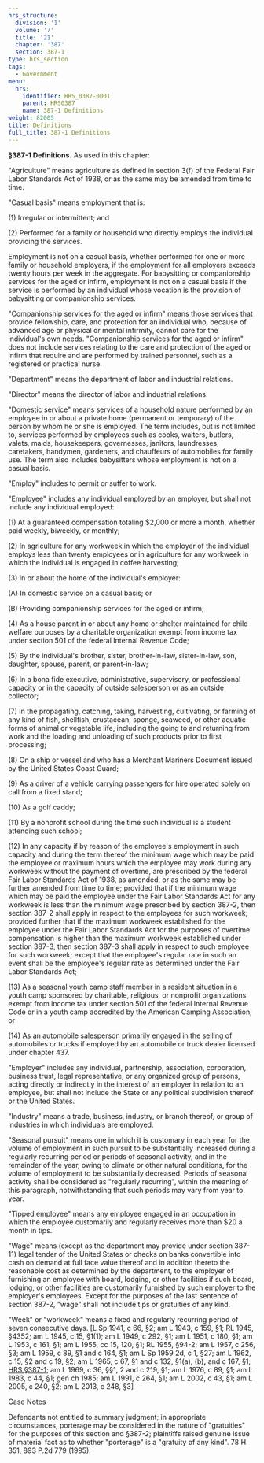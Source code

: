 ```yaml
---
hrs_structure:
  division: '1'
  volume: '7'
  title: '21'
  chapter: '387'
  section: 387-1
type: hrs_section
tags:
  - Government
menu:
  hrs:
    identifier: HRS_0387-0001
    parent: HRS0387
    name: 387-1 Definitions
weight: 82005
title: Definitions
full_title: 387-1 Definitions
---
```

**§387-1 Definitions.** As used in this chapter:

"Agriculture" means agriculture as defined in section 3(f) of the Federal Fair Labor Standards Act of 1938, or as the same may be amended from time to time.

"Casual basis" means employment that is:

(1) Irregular or intermittent; and

(2) Performed for a family or household who directly employs the individual providing the services.

Employment is not on a casual basis, whether performed for one or more family or household employers, if the employment for all employers exceeds twenty hours per week in the aggregate. For babysitting or companionship services for the aged or infirm, employment is not on a casual basis if the service is performed by an individual whose vocation is the provision of babysitting or companionship services.

"Companionship services for the aged or infirm" means those services that provide fellowship, care, and protection for an individual who, because of advanced age or physical or mental infirmity, cannot care for the individual's own needs. "Companionship services for the aged or infirm" does not include services relating to the care and protection of the aged or infirm that require and are performed by trained personnel, such as a registered or practical nurse.

"Department" means the department of labor and industrial relations.

"Director" means the director of labor and industrial relations.

"Domestic service" means services of a household nature performed by an employee in or about a private home (permanent or temporary) of the person by whom he or she is employed. The term includes, but is not limited to, services performed by employees such as cooks, waiters, butlers, valets, maids, housekeepers, governesses, janitors, laundresses, caretakers, handymen, gardeners, and chauffeurs of automobiles for family use. The term also includes babysitters whose employment is not on a casual basis.

"Employ" includes to permit or suffer to work.

"Employee" includes any individual employed by an employer, but shall not include any individual employed:

(1) At a guaranteed compensation totaling $2,000 or more a month, whether paid weekly, biweekly, or monthly;

(2) In agriculture for any workweek in which the employer of the individual employs less than twenty employees or in agriculture for any workweek in which the individual is engaged in coffee harvesting;

(3) In or about the home of the individual's employer:

(A) In domestic service on a casual basis; or

(B) Providing companionship services for the aged or infirm;

(4) As a house parent in or about any home or shelter maintained for child welfare purposes by a charitable organization exempt from income tax under section 501 of the federal Internal Revenue Code;

(5) By the individual's brother, sister, brother-in-law, sister-in-law, son, daughter, spouse, parent, or parent-in-law;

(6) In a bona fide executive, administrative, supervisory, or professional capacity or in the capacity of outside salesperson or as an outside collector;

(7) In the propagating, catching, taking, harvesting, cultivating, or farming of any kind of fish, shellfish, crustacean, sponge, seaweed, or other aquatic forms of animal or vegetable life, including the going to and returning from work and the loading and unloading of such products prior to first processing;

(8) On a ship or vessel and who has a Merchant Mariners Document issued by the United States Coast Guard;

(9) As a driver of a vehicle carrying passengers for hire operated solely on call from a fixed stand;

(10) As a golf caddy;

(11) By a nonprofit school during the time such individual is a student attending such school;

(12) In any capacity if by reason of the employee's employment in such capacity and during the term thereof the minimum wage which may be paid the employee or maximum hours which the employee may work during any workweek without the payment of overtime, are prescribed by the federal Fair Labor Standards Act of 1938, as amended, or as the same may be further amended from time to time; provided that if the minimum wage which may be paid the employee under the Fair Labor Standards Act for any workweek is less than the minimum wage prescribed by section 387-2, then section 387-2 shall apply in respect to the employees for such workweek; provided further that if the maximum workweek established for the employee under the Fair Labor Standards Act for the purposes of overtime compensation is higher than the maximum workweek established under section 387-3, then section 387-3 shall apply in respect to such employee for such workweek; except that the employee's regular rate in such an event shall be the employee's regular rate as determined under the Fair Labor Standards Act;

(13) As a seasonal youth camp staff member in a resident situation in a youth camp sponsored by charitable, religious, or nonprofit organizations exempt from income tax under section 501 of the federal Internal Revenue Code or in a youth camp accredited by the American Camping Association; or

(14) As an automobile salesperson primarily engaged in the selling of automobiles or trucks if employed by an automobile or truck dealer licensed under chapter 437.

"Employer" includes any individual, partnership, association, corporation, business trust, legal representative, or any organized group of persons, acting directly or indirectly in the interest of an employer in relation to an employee, but shall not include the State or any political subdivision thereof or the United States.

"Industry" means a trade, business, industry, or branch thereof, or group of industries in which individuals are employed.

"Seasonal pursuit" means one in which it is customary in each year for the volume of employment in such pursuit to be substantially increased during a regularly recurring period or periods of seasonal activity, and in the remainder of the year, owing to climate or other natural conditions, for the volume of employment to be substantially decreased. Periods of seasonal activity shall be considered as "regularly recurring", within the meaning of this paragraph, notwithstanding that such periods may vary from year to year.

"Tipped employee" means any employee engaged in an occupation in which the employee customarily and regularly receives more than $20 a month in tips.

"Wage" means (except as the department may provide under section 387-11) legal tender of the United States or checks on banks convertible into cash on demand at full face value thereof and in addition thereto the reasonable cost as determined by the department, to the employer of furnishing an employee with board, lodging, or other facilities if such board, lodging, or other facilities are customarily furnished by such employer to the employer's employees. Except for the purposes of the last sentence of section 387-2, "wage" shall not include tips or gratuities of any kind.

"Week" or "workweek" means a fixed and regularly recurring period of seven consecutive days. [L Sp 1941, c 66, §2; am L 1943, c 159, §1; RL 1945, §4352; am L 1945, c 15, §1(1); am L 1949, c 292, §1; am L 1951, c 180, §1; am L 1953, c 161, §1; am L 1955, cc 15, 120, §1; RL 1955, §94-2; am L 1957, c 256, §3; am L 1959, c 89, §1 and c 164, §1; am L Sp 1959 2d, c 1, §27; am L 1962, c 15, §2 and c 19, §2; am L 1965, c 67, §1 and c 132, §1(a), (b)**,** and c 167, §1; [HRS §387-1](/title-21/chapter-387/section-387-1/); am L 1969, c 36, §§1, 2 and c 219, §1; am L 1976, c 89, §1; am L 1983, c 44, §1; gen ch 1985; am L 1991, c 264, §1; am L 2002, c 43, §1; am L 2005, c 240, §2; am L 2013, c 248, §3]

Case Notes

Defendants not entitled to summary judgment; in appropriate circumstances, porterage may be considered in the nature of "gratuities" for the purposes of this section and §387-2; plaintiffs raised genuine issue of material fact as to whether "porterage" is a "gratuity of any kind". 78 H. 351, 893 P.2d 779 (1995).